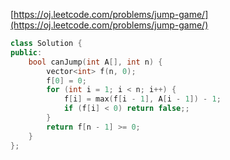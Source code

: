 [https://oj.leetcode.com/problems/jump-game/](https://oj.leetcode.com/problems/jump-game/)
``` cpp
class Solution {
public:
    bool canJump(int A[], int n) {
        vector<int> f(n, 0);
        f[0] = 0;
        for (int i = 1; i < n; i++) {
            f[i] = max(f[i - 1], A[i - 1]) - 1;
            if (f[i] < 0) return false;;
        }
        return f[n - 1] >= 0;
    }
};
```
